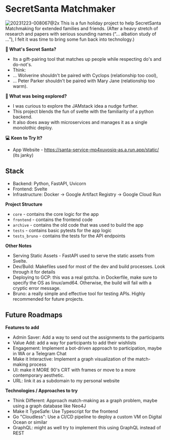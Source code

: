 # SecretSanta Matchmaker

![20231223-008067@2x](https://github.com/lennardong/secretsanta/assets/29778721/5de94510-af9c-4ed9-a918-3cc0fc860838)
This is a fun holiday project to help SecretSanta Matchmaking for extended families and friends.
(After a heavy stretch of research and papers with serious sounding names (“... albation study of ...”), I felt it was time to bring some fun back into technology.) 

**🎄 What's Secret Santa?**
- Its a gift-pairing tool that matches up people while respecting do's and do-not's.
- Think:
- ... Wolverine shouldn't be paired with Cyclops (relationship too cool),
- ... Peter Parker shouldn't be paired with Mary Jane (relationship too warm).

**🔧 What was being explored?**
- I was curious to explore the JAMstack idea a nudge further.
- This project blends the fun of svelte with the familiarity of a python backend.
- It also does away with microservices and manages it as a single monolothic deploy. 

**💻️ Keen to Try It?** 
- App Website - https://santa-service-mp4xuvosiq-as.a.run.app/static/ (its janky)

## Stack

* Backend: Python, FastAPI, Uvicorn
* Frontend: Svelte
* Infrastructure: Docker -> Google Artifact Registry -> Google Cloud Run

**Project Structure**

* `core` - contains the core logic for the app
* `frontend` - contains the frontend code
* `archive` - contains the old code that was used to build the app
* `tests` - contains basic pytests for the app logic
* `tests_bruno` - contains the tests for the API endpoints

**Other Notes**
* Serving Static Assets - FastAPI used to serve the static assets from Svelte. 
* Dev/Build: Makefiles used for most of the dev and build processes. Look through it for details
* Deploying to GCP: this was a real gotcha. in Dockerfile, make sure to specify the OS as linux/amd64. Otherwise, the build will fail with a cryptic error message.
* Bruno: a really simple and effective tool for testing APIs. Highly recommended for future projects. 

## Future Roadmaps

**Features to add**
* Admin Saver: Add a way to send out the assignments to the participants
* Value Add: add a way for participants to add their wishlists
* Engagement: Implement a bot-driven approach to participation, maybe in WA or a Telegram Chat
* Make it Interactive: Implement a graph visualization of the match-making process
* UI: make it MORE 90's CRT with frames or move to a more contemporary aesthetic.
* URL: link it as a subdomain to my personal website

**Technologies / Approaches to try**
* Think Different: Approach match-making as a graph problem, maybe using a graph database like Neo4J
* Make it TypeSafe: Use Typescript for the frontend
* Go "Cloudless": Use a CI/CD pipeline to deploy a custom VM on Digital Ocean or similar
* GraphQL: might as well try to implement this using GraphQL instead of REST

